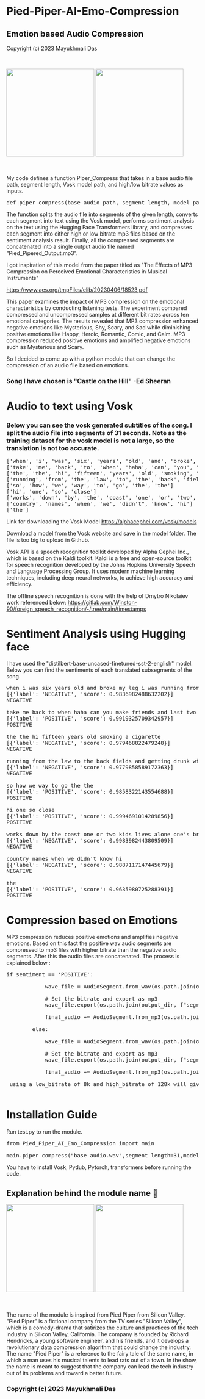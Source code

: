 # Pied-Piper-AI-Emo-Compression

## Emotion based Audio Compression 

Copyright (c) 2023 Mayukhmali Das

</br>

<p float="center">
  <img alig src="https://user-images.githubusercontent.com/64318469/230570978-cc1a1427-3ff6-45f9-9545-af2635eb10df.png"  height="230"/>  
  <img src="https://user-images.githubusercontent.com/64318469/230597101-04234d23-99e4-4bcd-ace7-f02e002a02ce.png" height="230" />
</p>


</br>

My code defines a function Piper_Compress that takes in a base audio file path, segment length, Vosk model path, and high/low bitrate values as inputs. 
<pre>
def piper_compress(base_audio_path, segment_length, model_path,high_bitrate,low_bitrate):
</pre>
The function splits the audio file into segments of the given length, converts each segment into text using the Vosk model, performs sentiment analysis on the text using the Hugging Face Transformers library, and compresses each segment into either high or low bitrate mp3 files based on the sentiment analysis result. Finally, all the compressed segments are concatenated into a single output audio file named "Pied_Pipered_Output.mp3".

I got inspiration of this model from the paper titled as "The Effects of MP3 Compression on Perceived Emotional Characteristics in Musical Instruments" 

https://www.aes.org/tmpFiles/elib/20230406/18523.pdf


This paper examines the impact of MP3 compression on the emotional characteristics by conducting listening tests. The experiment compared compressed and uncompressed samples at different bit rates across ten emotional categories. The results revealed that MP3 compression enhanced negative emotions like Mysterious, Shy, Scary, and Sad while diminishing positive emotions like Happy, Heroic, Romantic, Comic, and Calm. MP3 compression reduced positive emotions and amplified negative emotions such as Mysterious and Scary. 

So I decided to come up with a python module that can change the compression of an audio file based on emotions. 

### Song I have chosen is "Castle on the Hill" -Ed Sheeran


# Audio to text using Vosk
### Below you can see the vosk generated subtitles of the song. I split the audio file into segments of 31 seconds. Note as the training dataset for the vosk model is not a large, so the translation is not too accurate.

<pre>
['when', 'i', 'was', 'six', 'years', 'old', 'and', 'broke', 'my', 'leg', 'i', 'was', 'running', 'from', 'my', 'brother', 'and', 'his', 'friends', 'tasty', 'and', 'sweet', 'perfume', 'mathematics', 'mounting', 'wrote', 'down', 'what', 'was', 'younger', 'then']
['take', 'me', 'back', 'to', 'when', 'haha', 'can', 'you', 'make', 'friends', 'and', 'last', 'two', 'years', 'and', "i've", 'not', 'seen', 'in', 'figs', 'and', 'so', 'on', 'way', 'to', 'go', 'the']
['the', 'the', 'hi', 'fifteen', 'years', 'old', 'smoking', 'a', 'cigarette']
['running', 'from', 'the', 'law', 'to', 'the', 'back', 'fields', 'and', 'getting', 'drunk', 'with', 'my', 'friends', 'my', 'first', 'kiss', 'on', 'friday', 'night', 'reckon', 'that', 'day', 'i', 'was', 'younger', 'then', 'take', 'me', 'back', 'to', 'when', 'we', 'fell', 'can', 'joe', 'we', 'got', 'a', 'cheap', 'spirits', 'drink', 'industry', 'friend'] 
['so', 'how', 'we', 'way', 'to', 'go', 'the', 'the']
['hi', 'one', 'so', 'close']
['works', 'down', 'by', 'the', 'coast', 'one', 'or', 'two', 'kids', 'lives', 'alone', "one's", 'brother', 'with', 'dogs', 'already', 'on', 'second', 'line', "he's", 'just', 'barely', 'getting', 'by', 'these', 'people', 'raise', 'me', 'go', 'as', 'to', 'the']
['country', 'names', 'when', 'we', "didn't", 'know', 'hi']
['the']
</pre>

Link for downloading the Vosk Model https://alphacephei.com/vosk/models

Download a model from the Vosk website and save in the model folder. The file is too big to upload in Github. 

Vosk API is a speech recognition toolkit developed by Alpha Cephei Inc., which is based on the Kaldi toolkit. Kaldi is a free and open-source toolkit for speech recognition developed by the Johns Hopkins University Speech and Language Processing Group. It uses modern machine learning techniques, including deep neural networks, to achieve high accuracy and efficiency.

The offline speech recognition is done with the help of Dmytro Nikolaiev work referenced below: https://gitlab.com/Winston-90/foreign_speech_recognition/-/tree/main/timestamps



# Sentiment Analysis using Hugging face 


I have used the "distilbert-base-uncased-finetuned-sst-2-english" model. Below you can find the sentiments of each translated subsegments of the song. 

<pre>
when i was six years old and broke my leg i was running from my brother and his friends tasty and sweet perfume mathematics mounting wrote down what was younger then
[{'label': 'NEGATIVE', 'score': 0.9836982488632202}]
NEGATIVE

take me back to when haha can you make friends and last two years and i've not seen in figs and so on way to go the
[{'label': 'POSITIVE', 'score': 0.9919325709342957}]
POSITIVE

the the hi fifteen years old smoking a cigarette
[{'label': 'NEGATIVE', 'score': 0.979468822479248}]
NEGATIVE

running from the law to the back fields and getting drunk with my friends my first kiss on friday night reckon that day i was younger then take me back to when we fell can joe we got a cheap spirits drink industry friend
[{'label': 'NEGATIVE', 'score': 0.9779858589172363}]
NEGATIVE

so how we way to go the the
[{'label': 'POSITIVE', 'score': 0.9858322143554688}]
POSITIVE

hi one so close
[{'label': 'POSITIVE', 'score': 0.9994691014289856}]
POSITIVE

works down by the coast one or two kids lives alone one's brother with dogs already on second line he's just barely getting by these people raise me go as to the
[{'label': 'NEGATIVE', 'score': 0.9983982443809509}]
NEGATIVE

country names when we didn't know hi
[{'label': 'NEGATIVE', 'score': 0.9887117147445679}]
NEGATIVE

the
[{'label': 'POSITIVE', 'score': 0.9635980725288391}]
POSITIVE
</pre>

# Compression based on Emotions 

MP3 compression reduces positive emotions and amplifies negative emotions. Based on this fact the positive wav audio segments are compressed to mp3 files with higher bitrate than the negative audio segments. After this the audio files are concatenated. The process is explained below : 

<pre>
if sentiment == 'POSITIVE':
            
            wave_file = AudioSegment.from_wav(os.path.join(output_dir, f"segment_{count}.wav"))

            # Set the bitrate and export as mp3
            wave_file.export(os.path.join(output_dir, f"segment_{count}_high.mp3"), format="mp3", bitrate=high_bitrate)

            final_audio += AudioSegment.from_mp3(os.path.join(output_dir, f"segment_{count}_high.mp3"))

        else:
         
            wave_file = AudioSegment.from_wav(os.path.join(output_dir, f"segment_{count}.wav"))

            # Set the bitrate and export as mp3
            wave_file.export(os.path.join(output_dir, f"segment_{count}_low.mp3"), format="mp3", bitrate=low_bitrate)

            final_audio += AudioSegment.from_mp3(os.path.join(output_dir, f"segment_{count}_low.mp3"))
            
 using a low_bitrate of 8k and high_bitrate of 128k will give noticable transitions. But to improve listening experience use 64k-128k or 32k-128k combinations. 
 </pre>
 


# Installation Guide 

Run test.py to run the module. 
<pre>
from Pied_Piper_AI_Emo_Compression import main

main.piper_compress("base_audio.wav",segment_length=31,model_path="C:\\Users\\Mayukhmali Das\\Desktop\\Pied_Piper_AI_Emo_Compression\\Pied_Piper_AI_Emo_Compression\\model",high_bitrate="128k",low_bitrate="64k")
</pre>

You have to install Vosk, Pydub, Pytorch, transformers before running the code.


## Explanation behind the module name 🤭

<p float="center">
  <img alig src="https://user-images.githubusercontent.com/64318469/230574629-0fe766e0-8a9f-4700-8e7e-0fdffff0dd94.png"  height="230"/>  
  <img src="https://user-images.githubusercontent.com/64318469/230597669-86d72715-4394-4927-9b64-32fd06c85ee3.png"  height="230" />
</p>


  </br>
  
  </br>
The name of the module is inspired from Pied Piper from Silicon Valley. "Pied Piper" is a fictional company from the TV series "Silicon Valley", which is a comedy-drama that satirizes the culture and practices of the tech industry in Silicon Valley, California. The company is founded by Richard Hendricks, a young software engineer, and his friends, and it develops a revolutionary data compression algorithm that could change the industry. The name "Pied Piper" is a reference to the fairy tale of the same name, in which a man uses his musical talents to lead rats out of a town. In the show, the name is meant to suggest that the company can lead the tech industry out of its problems and toward a better future.


### Copyright (c) 2023 Mayukhmali Das


